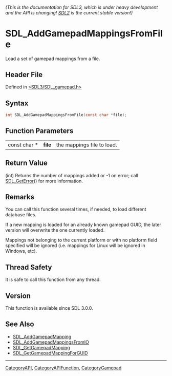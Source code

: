 ###### (This is the documentation for SDL3, which is under heavy development and the API is changing! [SDL2](https://wiki.libsdl.org/SDL2/) is the current stable version!)
# SDL_AddGamepadMappingsFromFile

Load a set of gamepad mappings from a file.

## Header File

Defined in [<SDL3/SDL_gamepad.h>](https://github.com/libsdl-org/SDL/blob/main/include/SDL3/SDL_gamepad.h)

## Syntax

```c
int SDL_AddGamepadMappingsFromFile(const char *file);
```

## Function Parameters

|              |          |                            |
| ------------ | -------- | -------------------------- |
| const char * | **file** | the mappings file to load. |

## Return Value

(int) Returns the number of mappings added or -1 on error; call
[SDL_GetError](SDL_GetError)() for more information.

## Remarks

You can call this function several times, if needed, to load different
database files.

If a new mapping is loaded for an already known gamepad GUID, the later
version will overwrite the one currently loaded.

Mappings not belonging to the current platform or with no platform field
specified will be ignored (i.e. mappings for Linux will be ignored in
Windows, etc).

## Thread Safety

It is safe to call this function from any thread.

## Version

This function is available since SDL 3.0.0.

## See Also

- [SDL_AddGamepadMapping](SDL_AddGamepadMapping)
- [SDL_AddGamepadMappingsFromIO](SDL_AddGamepadMappingsFromIO)
- [SDL_GetGamepadMapping](SDL_GetGamepadMapping)
- [SDL_GetGamepadMappingForGUID](SDL_GetGamepadMappingForGUID)

----
[CategoryAPI](CategoryAPI), [CategoryAPIFunction](CategoryAPIFunction), [CategoryGamepad](CategoryGamepad)

